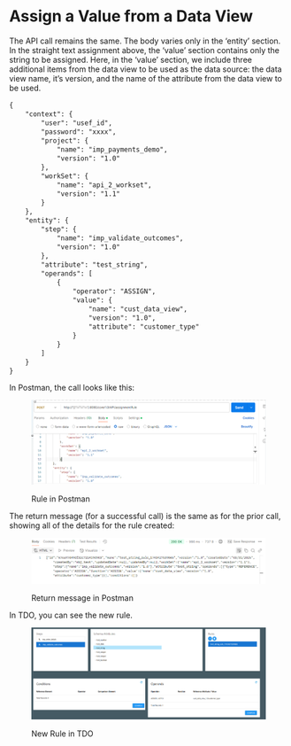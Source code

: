 # Assign a Value from a Data View

The API call remains the same.  The body varies only in the ‘entity’ section.  In the straight text assignment above, the ‘value’ section contains only the string to be assigned.  Here, in the ‘value’ section, we include three additional items from the data view to be used as the data source:  the data view name, it’s version, and the name of the attribute from the data view to be used.

&#x20;

```
{
    "context": {
        "user": "usef_id",
        "password": "xxxx",
        "project": {
            "name": "imp_payments_demo",
            "version": "1.0"
        },
        "workSet": {
            "name": "api_2_workset",
            "version": "1.1"
        }
    },
    "entity": {
        "step": {
            "name": "imp_validate_outcomes",
            "version": "1.0"
        },
        "attribute": "test_string",
        "operands": [
            {
                "operator": "ASSIGN",
                "value": {
                    "name": "cust_data_view",
                    "version": "1.0",
                    "attribute": "customer_type"
                }
            }
        ]
    }
}
```

&#x20;

In Postman, the call looks like this:

<figure><img src="../../../../../../.gitbook/assets/image (4) (1).png" alt=""><figcaption><p>Rule in Postman</p></figcaption></figure>

The return message (for a successful call) is the same as for the prior call, showing all of the details for the rule created:

<figure><img src="../../../../../../.gitbook/assets/image (5) (1).png" alt=""><figcaption><p>Return message in Postman</p></figcaption></figure>

In TDO, you can see the new rule.

<figure><img src="../../../../../../.gitbook/assets/image (6) (1).png" alt=""><figcaption><p>New Rule in TDO</p></figcaption></figure>

